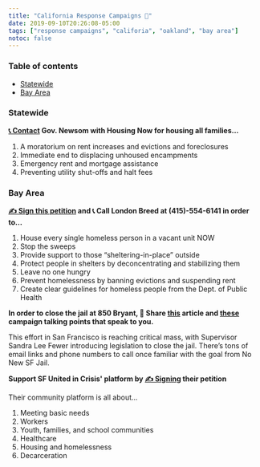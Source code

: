 ```yaml
---
title: "California Response Campaigns 🐻"
date: 2019-09-10T20:26:08-05:00
tags: ["response campaigns", "califoria", "oakland", "bay area"]
notoc: false
---
```


### Table of contents
- [Statewide](#statewide)
- [Bay Area](#bay-area)

### Statewide 

**[📞 Contact](https://www.housingnowca.org/stopcoronacrisis?recruiter_id=440418) Gov. Newsom with Housing Now for housing all families...**

1. A moratorium on rent increases and evictions and foreclosures
2. Immediate end to displacing unhoused encampments
3. Emergency rent and mortgage assistance 
4. Preventing utility shut-offs and halt fees 

### Bay Area

**[✍️  Sign this petition](https://www.housingnowca.org/stopcoronacrisis?recruiter_id=440418) and 📞 Call London Breed at (415)-554-6141 in order to...**

1. House every single homeless person in a vacant unit NOW
2. Stop the sweeps 
3. Provide support to those “sheltering-in-place” outside 
4. Protect people in shelters by deconcentrating and stabilizing them 
5. Leave no one hungry 
6. Prevent homelessness by banning evictions and suspending rent 
7. Create clear guidelines for homeless people from the Dept. of Public Health

**In order to close the jail at 850 Bryant, 👐 Share [this](https://www.sfchronicle.com/bayarea/article/Amid-coronavirus-threat-SF-supe-seeks-rapid-15152262.php) article and [these](https://docs.google.com/document/d/1q1fNhKYr7QQZUcp0qfyaNUpwSw582FzFVPWTO4JPNXc/edit) campaign talking points that speak to you.**

 This effort in San Francisco is reaching critical mass, with Supervisor Sandra Lee Fewer introducing legislation to close the jail. There’s tons of email links and phone numbers to call once familiar with the goal from No New SF Jail.

 **Support SF United in Crisis' platform by [✍️  Signing](https://sfunitedincrisis.org/issues#petition) their petition**

 Their community platform is all about...
 1. Meeting basic needs
 2. Workers
 3. Youth, families, and school communities
 4. Healthcare
 5. Housing and homelessness
 6. Decarceration